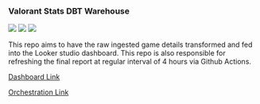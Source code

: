 ### Valorant Stats DBT Warehouse
<img src = 'https://img.shields.io/badge/dbt-FF694B?style=for-the-badge&logo=dbt&logoColor=white'> <img src = 'https://img.shields.io/badge/GitHub_Actions-2088FF?style=for-the-badge&logo=github-actions&logoColor=white'> <img src = 'https://img.shields.io/badge/Valorant-fa4454?style=for-the-badge&logo=valorant&logoColor=white'>

This repo aims to have the raw ingested game details transformed and fed into the Looker studio dashboard. This repo is also responsible for refreshing the final report at regular interval of 4 hours via Github Actions.

<a href='valorant.deepsonshrestha.com.np'>Dashboard Link</a>

<a href = 'https://github.com/deepsonshrestha/Valorant_Prefect_Github_Action'>Orchestration Link</a>
